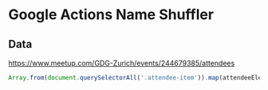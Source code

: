 # Google Actions Name Shuffler

## Data

https://www.meetup.com/GDG-Zurich/events/244679385/attendees

```js
Array.from(document.querySelectorAll('.attendee-item')).map(attendeeElement => attendeeElement.querySelector('h4').innerText)
```
